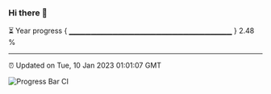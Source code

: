 ### Hi there 👋

⏳ Year progress { ▁▁▁▁▁▁▁▁▁▁▁▁▁▁▁▁▁▁▁▁▁▁▁▁▁▁▁▁▁▁ } 2.48 %

---

⏰ Updated on Tue, 10 Jan 2023 01:01:07 GMT

![Progress Bar CI](https://github.com/liununu/liununu/workflows/Progress%20Bar%20CI/badge.svg)
